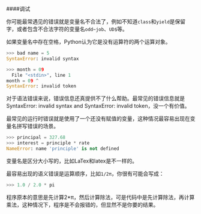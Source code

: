 ####调试

你可能最常遇见的错误就是变量名不合法了，例如不知道`class`和`yield`是保留字，或者包含不合法字符的变量名`odd~job`、`UD$`等。

如果变量名中存在空格，Python认为它是没有运算符的两个运算对象。
```python
>>> bad name = 5
SyntaxError: invalid syntax
```

```python
>>> month = 09
  File "<stdin>", line 1
month = 09 ^
SyntaxError: invalid token
```
对于语法错误来说，错误信息还真提供不了什么帮助。最常见的错误信息就是SyntaxError: invalid syntax and SyntaxError: invalid token，没一个有价值。

最常见的运行时错误就是使用了一个还没有赋值的变量，这种情况最容易出现在变量名拼写错误的场景。

```python
>>> principal = 327.68
>>> interest = principle * rate
NameError: name 'principle' is not defined
```

变量名是区分大小写的，比如LaTex和latex是不一样的。

最容易出现的语义错误是运算顺序，比如`1/2π`，你很有可能会写成：
```python
>>> 1.0 / 2.0 * pi
```
程序原本的意思是先计算2*π，然后计算除法，可是代码中是先计算除法，再计算乘法，这种情况下，程序是不会报错的，但显然不是你要的结果。




